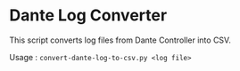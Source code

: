 # Dante Log Converter

This script converts log files from Dante Controller into CSV.

Usage : `convert-dante-log-to-csv.py <log file>`